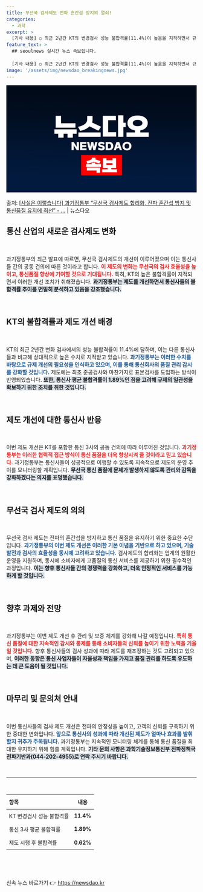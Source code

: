 ```yaml
---
title: 무선국 검사제도 전파 혼간섭 방지의 열쇠!
categories:
  - 과학
excerpt: >
  [기사 내용] ○ 최근 2년간 KT의 변경검사 성능 불합격률(11.4%)이 높음을 지적하면서 규제 개선이 부…
feature_text: >
  ## seoulnews 실시간 뉴스 속보입니다.

  [기사 내용] ○ 최근 2년간 KT의 변경검사 성능 불합격률(11.4%)이 높음을 지적하면서 규제 개선이 부…
image: '/assets/img/newsdao_breakingnews.jpg'
---
```


![뉴스다오 속보](/assets/img/newsdao_breakingnews.jpg)

<p>출처: <a href="https://newsdao.kr/2089" rel="dofollow">[사실은 이렇습니다] 과기정통부 “무선국 검사제도 합리화, 전파 혼간섭 방지 및 통신품질 유지에 최선” - …</a> | 뉴스다오</p>

<h2 data-ke-size="size26">통신 산업의 새로운 검사제도 변화</h2>

<p data-ke-size="size16">&nbsp;</p>

과기정통부의 최근 발표에 따르면, 무선국 검사제도의 개선이 이루어졌으며 이는 통신사들 간의 공동 건의에 따른 것이라고 합니다. <b><span style="color: #ee2323;">이 제도의 변화는 무선국의 검사 효율성을 높이고, 통신품질 향상에 기여할 것으로 기대됩니다.</span></b> 특히, KT의 높은 불합격률이 지적되면서 이러한 개선 조치가 취해졌습니다. <b><span style="background-color: #21538527;">과기정통부는 제도를 개선하면서 통신사들의 불합격률 추이를 면밀히 분석하고 있음을 강조했습니다.</span></b> 

<p data-ke-size="size16">&nbsp;</p>

<h2 data-ke-size="size26">KT의 불합격률과 제도 개선 배경</h2>

<p data-ke-size="size16">&nbsp;</p>

KT의 최근 2년간 변화 검사에서의 성능 불합격률이 11.4%에 달하며, 이는 다른 통신사들과 비교해 상대적으로 높은 수치로 지적받고 있습니다. <b><span style="color: #1a5490;">과기정통부는 이러한 수치를 바탕으로 규제 개선의 필요성을 인식하고 있으며, 이를 통해 통신회사의 품질 관리 감시를 강화할 것입니다.</span></b> 제도에는 최초 준공검사와 마찬가지로 표본검사를 도입하는 방식이 반영되었습니다. <b><span style="background-color: #21538527;">또한, 통신사 평균 불합격률이 1.89%인 점을 고려해 규제의 일관성을 확보하기 위한 조치를 취한 것입니다.</span></b> 

<p data-ke-size="size16">&nbsp;</p>

<h2 data-ke-size="size26">제도 개선에 대한 통신사 반응</h2>

<p data-ke-size="size16">&nbsp;</p>

이번 제도 개선은 KT를 포함한 통신 3사의 공동 건의에 따라 이루어진 것입니다. <b><span style="color: #ee2323;">과기정통부는 이러한 협력적 접근 방식이 통신 품질을 더욱 향상시켜 줄 것이라고 믿고 있습니다.</span></b> 과기정통부는 통신사들이 성공적으로 이행할 수 있도록 지속적으로 제도의 운영 추이를 모니터링할 계획입니다. <b><span style="background-color: #21538527;">무선국 통신 품질에 문제가 발생하지 않도록 관리와 감독을 강화하겠다는 의지를 표명했습니다.</span></b> 

<p data-ke-size="size16">&nbsp;</p>

<h2 data-ke-size="size26">무선국 검사 제도의 의의</h2>

<p data-ke-size="size16">&nbsp;</p>

무선국 검사 제도는 전파의 혼간섭을 방지하고 통신 품질을 유지하기 위한 중요한 수단입니다. <b><span style="color: #1a5490;">과기정통부의 이번 제도 개선은 이러한 기본 이념을 기반으로 하고 있으며, 기술 발전과 검사의 효율성을 동시에 고려하고 있습니다.</span></b> 검사제도의 합리화는 업계의 원활한 운영을 지원하며, 동시에 소비자에게 고품질의 통신 서비스를 제공하기 위한 필수적인 과정입니다. <b><span style="background-color: #21538527;">이는 향후 통신사들 간의 경쟁력을 강화하고, 더욱 안정적인 서비스를 가능하게 할 것입니다.</span></b> 

<p data-ke-size="size16">&nbsp;</p>

<h2 data-ke-size="size26">향후 과제와 전망</h2>

<p data-ke-size="size16">&nbsp;</p>

과기정통부는 이번 제도 개선 후 관리 및 보증 체계를 강화해 나갈 예정입니다. <b><span style="color: #ee2323;">특히 통신 품질에 대한 지속적인 감시와 통제를 통해 소비자들의 신뢰를 높이기 위한 노력을 기울일 것입니다.</span></b> 향후 통신사들의 검사 성과에 따라 제도를 재조정하는 것도 고려되고 있으며, <b><span style="background-color: #21538527;">이러한 동향은 통신 사업자들이 자율성과 책임을 가지고 품질 관리를 하도록 유도하는 데 큰 도움이 될 것입니다.</span></b>

<p data-ke-size="size16">&nbsp;</p>

<h2 data-ke-size="size26">마무리 및 문의처 안내</h2>

<p data-ke-size="size16">&nbsp;</p>

이번 통신사들의 검사 제도 개선은 전파의 안정성을 높이고, 고객의 신뢰를 구축하기 위한 중대한 변화입니다. <b><span style="color: #1a5490;">앞으로 통신사의 성과에 따라 개선된 제도가 얼마나 효과를 발휘할지 귀추가 주목됩니다.</span></b> 과기정통부는 지속적인 모니터링 체계를 통해 통신 품질을 최대한 유지하기 위해 힘쓸 계획입니다. <b><span style="background-color: #21538527;">기타 문의 사항은 과학기술정보통신부 전파정책국 전파기반과(044-202-4955)로 연락 주시기 바랍니다.</span></b>

<p data-ke-size="size16">&nbsp;</p>

<hr/>

<p data-ke-size="size16">&nbsp;</p>

<table style="width: 100%; border-collapse: collapse; border: 0px;">
    <thead>
        <tr style="border: 0px;">
            <th style="text-align: left; height: 30px;">항목</th>
            <th style="text-align: center; height: 30px;">내용</th>
        </tr>
    </thead>
    <tbody>
        <tr style="border: 0px;">
            <td style="text-align: left; height: 30px;">KT 변경검사 성능 불합격률</td>
            <td style="text-align: center; height: 30px;"><b>11.4%</b></td>
        </tr>
        <tr style="border: 0px;">
            <td style="text-align: left; height: 30px;">통신 3사 평균 불합격률</td>
            <td style="text-align: center; height: 30px;"><b>1.89%</b></td>
        </tr>
        <tr style="border: 0px;">
            <td style="text-align: left; height: 30px;">제도 시행 후 불합격률</td>
            <td style="text-align: center; height: 30px;"><b>0.62%</b></td>
        </tr>
    </tbody>
</table> 

<p data-ke-size="size16">&nbsp;</p> 

<p data-ke-size="size16">&nbsp;</p>  

신속 뉴스 바로가기 👉 <a href="https://newsdao.kr" rel="dofollow">https://newsdao.kr</a>


